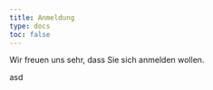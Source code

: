 ```yaml
---
title: Anmeldung
type: docs
toc: false
---
```


Wir freuen uns sehr, dass Sie sich anmelden wollen.

<!--
{{< callout type="warning" >}}
Eine Anmeldung ist aktuell noch nicht möglich.
{{< /callout >}}
-->


<!-- {{< iframe src="https://isst25.ilmenauer-schachverein.de/anmeldung" width="800" height="600" >}} -->
asd